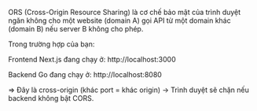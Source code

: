 ORS (Cross-Origin Resource Sharing) là cơ chế bảo mật của trình duyệt ngăn không cho một website (domain A) gọi API từ một domain khác (domain B) nếu server B không cho phép.

Trong trường hợp của bạn:

Frontend Next.js đang chạy ở: http://localhost:3000

Backend Go đang chạy ở: http://localhost:8080

=> Đây là cross-origin (khác port = khác origin) → Trình duyệt sẽ chặn nếu backend không bật CORS.